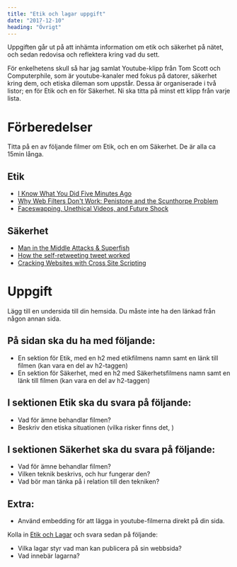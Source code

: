 ```yaml
---
title: "Etik och lagar uppgift"
date: "2017-12-10"
heading: "Övrigt"
---
```


Uppgiften går ut på att inhämta information om etik och säkerhet på nätet, och sedan redovisa och reflektera kring vad du sett.

För enkelhetens skull så har jag samlat Youtube-klipp från Tom Scott och Computerphile, som är youtube-kanaler med fokus på datorer, säkerhet kring dem, och etiska dileman som uppstår.
Dessa är organiserade i två listor; en för Etik och en för Säkerhet. Ni ska titta på minst ett klipp från varje lista.

# Förberedelser

Titta på en av följande filmer om Etik, och en om Säkerhet. De är alla ca 15min långa.

## Etik

- [I Know What You Did Five Minutes Ago](https://www.youtube.com/watch?v=cYVBshcN7wU)
- [Why Web Filters Don't Work: Penistone and the Scunthorpe Problem](https://www.youtube.com/watch?v=CcZdwX4noCE)
- [Faceswapping, Unethical Videos, and Future Shock](https://www.youtube.com/watch?v=OCLaeBAkFAY)

## Säkerhet

- [Man in the Middle Attacks & Superfish](https://www.youtube.com/watch?v=-enHfpHMBo4)
- [How the self-retweeting tweet worked](https://www.youtube.com/watch?v=zv0kZKC6GAM)
- [Cracking Websites with Cross Site Scripting](https://www.youtube.com/watch?v=L5l9lSnNMxg)

# Uppgift

Lägg till en undersida till din hemsida. Du måste inte ha den länkad från någon annan sida.

## På sidan ska du ha med följande:

- En sektion för Etik, med en h2 med etikfilmens namn samt en länk till filmen (kan vara en del av h2-taggen)
- En sektion för Säkerhet, med en h2 med Säkerhetsfilmens namn samt en länk till filmen (kan vara en del av h2-taggen)

## I sektionen Etik ska du svara på följande:

- Vad för ämne behandlar filmen?
- Beskriv den etiska situationen (vilka risker finns det, )

## I sektionen Säkerhet ska du svara på följande:

- Vad för ämne behandlar filmen?
- Vilken teknik beskrivs, och hur fungerar den?
- Vad bör man tänka på i relation till den tekniken?

## Extra:

- Använd embedding för att lägga in youtube-filmerna direkt på din sida.

Kolla in [Etik och Lagar](https://www.guteteknik.netlify.com/webb1/etik_och_lagar) och svara sedan på följande:
- Vilka lagar styr vad man kan publicera på sin webbsida?
- Vad innebär lagarna?
